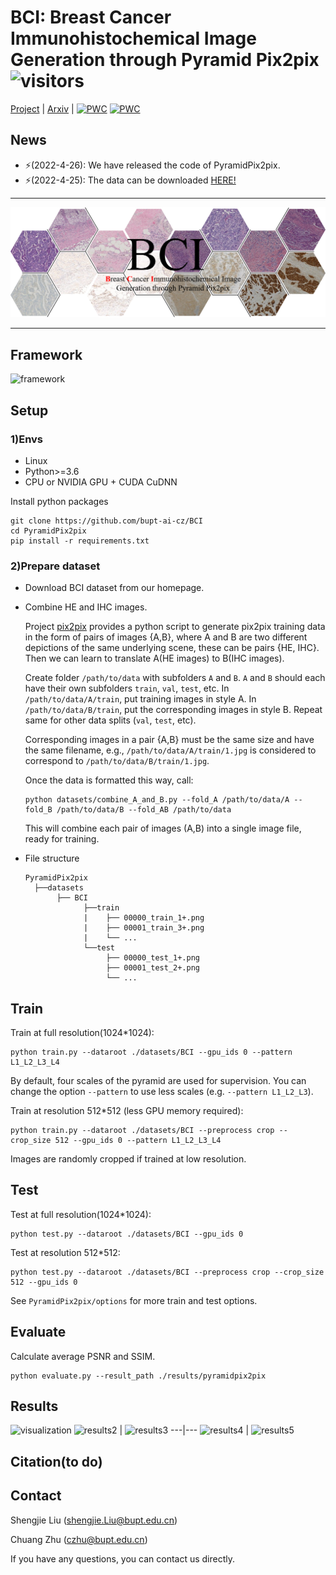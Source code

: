 # BCI: Breast Cancer Immunohistochemical Image Generation through Pyramid Pix2pix ![visitors](https://visitor-badge.glitch.me/badge?page_id=bupt-ai-cz.BCI)
[Project](https://bupt-ai-cz.github.io/BCI/) | [Arxiv](https://arxiv.org/pdf/2204.11425v1.pdf) | [![PWC](https://img.shields.io/endpoint.svg?url=https://paperswithcode.com/badge/bci-breast-cancer-immunohistochemical-image/image-to-image-translation-on-bci)](https://paperswithcode.com/sota/image-to-image-translation-on-bci?p=bci-breast-cancer-immunohistochemical-image)  [![PWC](https://img.shields.io/endpoint.svg?url=https://paperswithcode.com/badge/bci-breast-cancer-immunohistochemical-image/image-to-image-translation-on-llvip)](https://paperswithcode.com/sota/image-to-image-translation-on-llvip?p=bci-breast-cancer-immunohistochemical-image)

## News
- ⚡(2022-4-26): We have released the code of PyramidPix2pix.
- ⚡(2022-4-25): The data can be downloaded [HERE!](https://bupt-ai-cz.github.io/BCI/)
---

![datasetview_github](imgs/datasetpreview6.png)

---
## Framework
![framework](https://github.com/bupt-ai-cz/BCI/blob/main/imgs/framework.png)
## Setup
### 1)Envs
- Linux
- Python>=3.6
- CPU or NVIDIA GPU + CUDA CuDNN

Install python packages
```
git clone https://github.com/bupt-ai-cz/BCI
cd PyramidPix2pix
pip install -r requirements.txt
```
### 2)Prepare dataset
- Download BCI dataset from our homepage.
- Combine HE and IHC images.

  Project [pix2pix](https://github.com/junyanz/pytorch-CycleGAN-and-pix2pix) provides a python script to generate pix2pix training data in the form of pairs of images {A,B}, where A and B are two different depictions of the same underlying scene, these can be pairs {HE, IHC}. Then we can learn to translate A(HE images) to B(IHC images).

  Create folder `/path/to/data` with subfolders `A` and `B`. `A` and `B` should each have their own subfolders `train`, `val`, `test`, etc. In `/path/to/data/A/train`, put training images in style A. In `/path/to/data/B/train`, put the corresponding images in style B. Repeat same for other data splits (`val`, `test`, etc).

  Corresponding images in a pair {A,B} must be the same size and have the same filename, e.g., `/path/to/data/A/train/1.jpg` is considered to correspond to `/path/to/data/B/train/1.jpg`.

  Once the data is formatted this way, call:
  ```
  python datasets/combine_A_and_B.py --fold_A /path/to/data/A --fold_B /path/to/data/B --fold_AB /path/to/data
  ```

  This will combine each pair of images (A,B) into a single image file, ready for training.

- File structure
  ```
  PyramidPix2pix
    ├──datasets
         ├── BCI
               ├──train
               |    ├── 00000_train_1+.png
               |    ├── 00001_train_3+.png
               |    └── ...
               └──test
                    ├── 00000_test_1+.png
                    ├── 00001_test_2+.png
                    └── ...

  ```
## Train
Train at full resolution(1024*1024): 
```
python train.py --dataroot ./datasets/BCI --gpu_ids 0 --pattern L1_L2_L3_L4
```
By default, four scales of the pyramid are used for supervision. You can change the option `--pattern` to use less scales (e.g. `--pattern L1_L2_L3`).

Train at resolution 512*512 (less GPU memory required):
```
python train.py --dataroot ./datasets/BCI --preprocess crop --crop_size 512 --gpu_ids 0 --pattern L1_L2_L3_L4
```
Images are randomly cropped if trained at low resolution.
## Test
Test at full resolution(1024*1024): 
```
python test.py --dataroot ./datasets/BCI --gpu_ids 0
```
Test at resolution 512*512:
```
python test.py --dataroot ./datasets/BCI --preprocess crop --crop_size 512 --gpu_ids 0
```
See `PyramidPix2pix/options` for more train and test options.
<!-- The testing process requires less memory, we recommend testing at full resolution, regardless of the resolution used in the training process. -->
## Evaluate
Calculate average PSNR and SSIM.
```
python evaluate.py --result_path ./results/pyramidpix2pix
```
## Results
![visualization](imgs/results1.png)
![results2](https://github.com/bupt-ai-cz/BCI/blob/main/imgs/results2.png) | ![results3](https://github.com/bupt-ai-cz/BCI/blob/main/imgs/results3.png)
---|---
![results4](https://github.com/bupt-ai-cz/BCI/blob/main/imgs/results4.png) | ![results5](https://github.com/bupt-ai-cz/BCI/blob/main/imgs/results5.png)


## Citation(to do)
## Contact
Shengjie Liu (shengjie.Liu@bupt.edu.cn)

Chuang Zhu (czhu@bupt.edu.cn)

If you have any questions, you can contact us directly.

